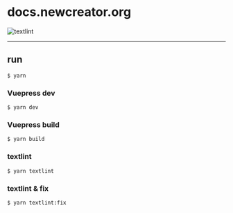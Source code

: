 # docs.newcreator.org

![textlint](https://github.com/newcreator-org/docs.newcreator.org/workflows/textlint/badge.svg)

---

## run

```
$ yarn
```

### Vuepress dev

```
$ yarn dev
```

### Vuepress build

```
$ yarn build
```

### textlint

```
$ yarn textlint
```

### textlint & fix

```
$ yarn textlint:fix
```

